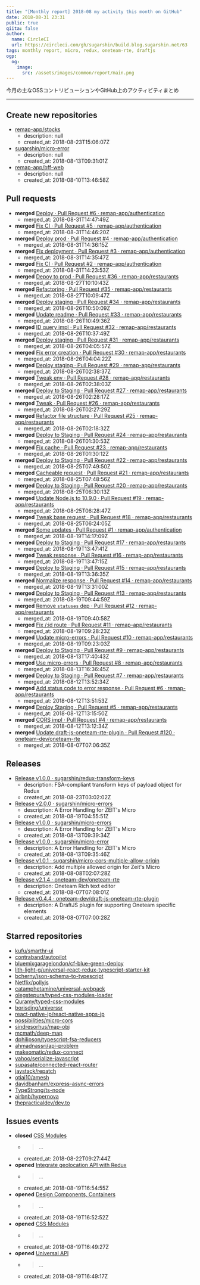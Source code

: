 ```yaml
---
title: "[Monthly report] 2018-08 my activity this month on GitHub"
date: 2018-08-31 23:31
public: true
qiita: false
author:
  name: CircleCI
  url: https://circleci.com/gh/sugarshin/build.blog.sugarshin.net/63
tags: monthly report, micro, redux, oneteam-rte, draftjs
ogp:
  og:
    image:
      src: /assets/images/common/report/main.png
---
```


今月の主なOSSコントリビューションやGitHub上のアクティビティまとめ

***

## Create new repositories

- [remap-app/stocks](https://github.com/remap-app/stocks)
  - description: null
  - created_at: 2018-08-23T15:06:07Z
- [sugarshin/micro-error](https://github.com/sugarshin/micro-error)
  - description: null
  - created_at: 2018-08-13T09:31:01Z
- [remap-app/bff-web](https://github.com/remap-app/bff-web)
  - description: null
  - created_at: 2018-08-10T13:46:58Z

## Pull requests

- **merged** [Deploy · Pull Request #6 · remap-app/authentication](https://github.com/remap-app/authentication/pull/6)
  - merged_at: 2018-08-31T14:47:49Z
- **merged** [Fix CI · Pull Request #5 · remap-app/authentication](https://github.com/remap-app/authentication/pull/5)
  - merged_at: 2018-08-31T14:46:20Z
- **merged** [Deploy prod · Pull Request #4 · remap-app/authentication](https://github.com/remap-app/authentication/pull/4)
  - merged_at: 2018-08-31T14:36:15Z
- **merged** [Fix deployment · Pull Request #3 · remap-app/authentication](https://github.com/remap-app/authentication/pull/3)
  - merged_at: 2018-08-31T14:35:47Z
- **merged** [Fix CI · Pull Request #2 · remap-app/authentication](https://github.com/remap-app/authentication/pull/2)
  - merged_at: 2018-08-31T14:23:53Z
- **merged** [Depoy to prod · Pull Request #36 · remap-app/restaurants](https://github.com/remap-app/restaurants/pull/36)
  - merged_at: 2018-08-27T10:10:43Z
- **merged** [Refactoring · Pull Request #35 · remap-app/restaurants](https://github.com/remap-app/restaurants/pull/35)
  - merged_at: 2018-08-27T10:09:47Z
- **merged** [Deploy staging · Pull Request #34 · remap-app/restaurants](https://github.com/remap-app/restaurants/pull/34)
  - merged_at: 2018-08-26T10:50:09Z
- **merged** [Update readme · Pull Request #33 · remap-app/restaurants](https://github.com/remap-app/restaurants/pull/33)
  - merged_at: 2018-08-26T10:49:36Z
- **merged** [ID query impl · Pull Request #32 · remap-app/restaurants](https://github.com/remap-app/restaurants/pull/32)
  - merged_at: 2018-08-26T10:37:49Z
- **merged** [Deploy staging · Pull Request #31 · remap-app/restaurants](https://github.com/remap-app/restaurants/pull/31)
  - merged_at: 2018-08-26T04:05:57Z
- **merged** [Fix error creation · Pull Request #30 · remap-app/restaurants](https://github.com/remap-app/restaurants/pull/30)
  - merged_at: 2018-08-26T04:04:22Z
- **merged** [Deploy staging · Pull Request #29 · remap-app/restaurants](https://github.com/remap-app/restaurants/pull/29)
  - merged_at: 2018-08-26T02:38:37Z
- **merged** [Tweak env · Pull Request #28 · remap-app/restaurants](https://github.com/remap-app/restaurants/pull/28)
  - merged_at: 2018-08-26T02:38:03Z
- **merged** [Deploy to Staging · Pull Request #27 · remap-app/restaurants](https://github.com/remap-app/restaurants/pull/27)
  - merged_at: 2018-08-26T02:28:17Z
- **merged** [Tweak · Pull Request #26 · remap-app/restaurants](https://github.com/remap-app/restaurants/pull/26)
  - merged_at: 2018-08-26T02:27:29Z
- **merged** [Refactor file structure · Pull Request #25 · remap-app/restaurants](https://github.com/remap-app/restaurants/pull/25)
  - merged_at: 2018-08-26T02:18:32Z
- **merged** [Deploy to Staging · Pull Request #24 · remap-app/restaurants](https://github.com/remap-app/restaurants/pull/24)
  - merged_at: 2018-08-26T01:30:53Z
- **merged** [Fix cache · Pull Request #23 · remap-app/restaurants](https://github.com/remap-app/restaurants/pull/23)
  - merged_at: 2018-08-26T01:30:12Z
- **merged** [Deploy to Staging · Pull Request #22 · remap-app/restaurants](https://github.com/remap-app/restaurants/pull/22)
  - merged_at: 2018-08-25T07:49:50Z
- **merged** [Cacheable request · Pull Request #21 · remap-app/restaurants](https://github.com/remap-app/restaurants/pull/21)
  - merged_at: 2018-08-25T07:48:56Z
- **merged** [Deploy to Staging · Pull Request #20 · remap-app/restaurants](https://github.com/remap-app/restaurants/pull/20)
  - merged_at: 2018-08-25T06:30:13Z
- **merged** [Update Node.js to 10.9.0 · Pull Request #19 · remap-app/restaurants](https://github.com/remap-app/restaurants/pull/19)
  - merged_at: 2018-08-25T06:28:47Z
- **merged** [Tweak base request · Pull Request #18 · remap-app/restaurants](https://github.com/remap-app/restaurants/pull/18)
  - merged_at: 2018-08-25T06:24:05Z
- **merged** [Some updates · Pull Request #1 · remap-app/authentication](https://github.com/remap-app/authentication/pull/1)
  - merged_at: 2018-08-19T14:17:09Z
- **merged** [Deploy to Staging · Pull Request #17 · remap-app/restaurants](https://github.com/remap-app/restaurants/pull/17)
  - merged_at: 2018-08-19T13:47:41Z
- **merged** [Tweak response · Pull Request #16 · remap-app/restaurants](https://github.com/remap-app/restaurants/pull/16)
  - merged_at: 2018-08-19T13:47:15Z
- **merged** [Deploy to Staging · Pull Request #15 · remap-app/restaurants](https://github.com/remap-app/restaurants/pull/15)
  - merged_at: 2018-08-19T13:36:35Z
- **merged** [Normalize response · Pull Request #14 · remap-app/restaurants](https://github.com/remap-app/restaurants/pull/14)
  - merged_at: 2018-08-19T13:31:00Z
- **merged** [Deploy to Staging · Pull Request #13 · remap-app/restaurants](https://github.com/remap-app/restaurants/pull/13)
  - merged_at: 2018-08-19T09:44:59Z
- **merged** [Remove `statuses` dep · Pull Request #12 · remap-app/restaurants](https://github.com/remap-app/restaurants/pull/12)
  - merged_at: 2018-08-19T09:40:58Z
- **merged** [Fix /:id route · Pull Request #11 · remap-app/restaurants](https://github.com/remap-app/restaurants/pull/11)
  - merged_at: 2018-08-19T09:28:23Z
- **merged** [Update micro-errors · Pull Request #10 · remap-app/restaurants](https://github.com/remap-app/restaurants/pull/10)
  - merged_at: 2018-08-19T09:23:03Z
- **merged** [Deploy to Staging · Pull Request #9 · remap-app/restaurants](https://github.com/remap-app/restaurants/pull/9)
  - merged_at: 2018-08-13T17:40:43Z
- **merged** [Use micro-errors · Pull Request #8 · remap-app/restaurants](https://github.com/remap-app/restaurants/pull/8)
  - merged_at: 2018-08-13T16:36:45Z
- **merged** [Deploy to Staging · Pull Request #7 · remap-app/restaurants](https://github.com/remap-app/restaurants/pull/7)
  - merged_at: 2018-08-12T13:52:34Z
- **merged** [Add status code to error response · Pull Request #6 · remap-app/restaurants](https://github.com/remap-app/restaurants/pull/6)
  - merged_at: 2018-08-12T13:51:53Z
- **merged** [Deploy Staging · Pull Request #5 · remap-app/restaurants](https://github.com/remap-app/restaurants/pull/5)
  - merged_at: 2018-08-12T13:15:50Z
- **merged** [CORS impl · Pull Request #4 · remap-app/restaurants](https://github.com/remap-app/restaurants/pull/4)
  - merged_at: 2018-08-12T13:12:34Z
- **merged** [Update draft-js-oneteam-rte-plugin · Pull Request #120 · oneteam-dev/oneteam-rte](https://github.com/oneteam-dev/oneteam-rte/pull/120)
  - merged_at: 2018-08-07T07:06:35Z

## Releases

- [Release v1.0.0 · sugarshin/redux-transform-keys](https://github.com/sugarshin/redux-transform-keys/releases/tag/v1.0.0)
  - description: FSA-compliant transform keys of payload object for Redux
  - created_at: 2018-08-23T03:02:02Z
- [Release v2.0.0 · sugarshin/micro-errors](https://github.com/sugarshin/micro-errors/releases/tag/v2.0.0)
  - description: A Error Handling for ZEIT's Micro
  - created_at: 2018-08-19T04:55:51Z
- [Release v1.0.0 · sugarshin/micro-errors](https://github.com/sugarshin/micro-errors/releases/tag/v1.0.0)
  - description: A Error Handling for ZEIT's Micro
  - created_at: 2018-08-13T09:39:34Z
- [Release v1.0.0 · sugarshin/micro-error](https://github.com/sugarshin/micro-error/releases/tag/v1.0.0)
  - description: A Error Handling for ZEIT's Micro
  - created_at: 2018-08-13T09:35:46Z
- [Release v1.0.1 · sugarshin/micro-cors-multiple-allow-origin](https://github.com/sugarshin/micro-cors-multiple-allow-origin/releases/tag/v1.0.1)
  - description: Add multiple allowed origin for Zeit's Micro
  - created_at: 2018-08-08T02:07:28Z
- [Release v2.1.4 · oneteam-dev/oneteam-rte](https://github.com/oneteam-dev/oneteam-rte/releases/tag/v2.1.4)
  - description: Oneteam Rich text editor
  - created_at: 2018-08-07T07:08:01Z
- [Release v0.4.4 · oneteam-dev/draft-js-oneteam-rte-plugin](https://github.com/oneteam-dev/draft-js-oneteam-rte-plugin/releases/tag/v0.4.4)
  - description: A DraftJS plugin for supporting Oneteam specific elements
  - created_at: 2018-08-07T07:00:28Z

## Starred repositories

- [kufu/smarthr-ui](https://github.com/kufu/smarthr-ui)
- [contraband/autopilot](https://github.com/contraband/autopilot)
- [bluemixgaragelondon/cf-blue-green-deploy](https://github.com/bluemixgaragelondon/cf-blue-green-deploy)
- [lith-light-g/universal-react-redux-typescript-starter-kit](https://github.com/lith-light-g/universal-react-redux-typescript-starter-kit)
- [bcherny/json-schema-to-typescript](https://github.com/bcherny/json-schema-to-typescript)
- [Netflix/pollyjs](https://github.com/Netflix/pollyjs)
- [catamphetamine/universal-webpack](https://github.com/catamphetamine/universal-webpack)
- [olegstepura/typed-css-modules-loader](https://github.com/olegstepura/typed-css-modules-loader)
- [Quramy/typed-css-modules](https://github.com/Quramy/typed-css-modules)
- [borisding/universsr](https://github.com/borisding/universsr)
- [react-native-jp/react-native-apps-jp](https://github.com/react-native-jp/react-native-apps-jp)
- [possibilities/micro-cors](https://github.com/possibilities/micro-cors)
- [sindresorhus/map-obj](https://github.com/sindresorhus/map-obj)
- [mcmath/deep-map](https://github.com/mcmath/deep-map)
- [dphilipson/typescript-fsa-reducers](https://github.com/dphilipson/typescript-fsa-reducers)
- [ahmadnassri/api-problem](https://github.com/ahmadnassri/api-problem)
- [makeomatic/redux-connect](https://github.com/makeomatic/redux-connect)
- [yahoo/serialize-javascript](https://github.com/yahoo/serialize-javascript)
- [supasate/connected-react-router](https://github.com/supasate/connected-react-router)
- [jaystack/repatch](https://github.com/jaystack/repatch)
- [otiai10/amesh](https://github.com/otiai10/amesh)
- [davidbanham/express-async-errors](https://github.com/davidbanham/express-async-errors)
- [TypeStrong/ts-node](https://github.com/TypeStrong/ts-node)
- [airbnb/hypernova](https://github.com/airbnb/hypernova)
- [thepracticaldev/dev.to](https://github.com/thepracticaldev/dev.to)

## Issues events

- **closed** [CSS Modules](https://github.com/remap-app/bff-web/issues/2)
  - > ...
  - created_at: 2018-08-22T09:27:44Z
- **opened** [Integrate geolocation API with Redux](https://github.com/remap-app/bff-web/issues/4)
  - > ...
  - created_at: 2018-08-19T16:54:55Z
- **opened** [Design Components, Containers](https://github.com/remap-app/bff-web/issues/3)
  - > ...
  - created_at: 2018-08-19T16:52:52Z
- **opened** [CSS Modules](https://github.com/remap-app/bff-web/issues/2)
  - > ...
  - created_at: 2018-08-19T16:49:27Z
- **opened** [Universal API](https://github.com/remap-app/bff-web/issues/1)
  - > ...
  - created_at: 2018-08-19T16:49:17Z
